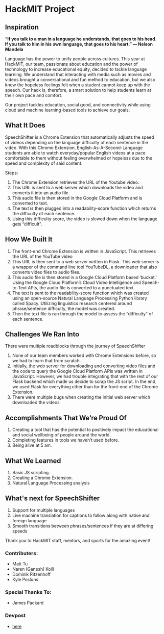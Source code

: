 # HackMIT Project
## Inspiration

**“If you talk to a man in a language he understands, that goes to his head. If you talk to him in his own language, that goes to his heart.” — Nelson Mandela**

Language has the power to unify people across cultures. This year at HackMIT, our team, passionate about education and the power of technology to increase educational equity, decided to tackle language learning. We understand that interacting with media such as movies and videos brought a conversational and fun method to education, but we also knew the hopeless feelings felt when a student cannot keep up with the speech. Our hack is, therefore, a smart solution to help students learn at their own pace and comfort. 

Our project tackles education, social good, and connectivity while using cloud and machine learning-based tools to achieve our goals.

## What It Does

SpeechShifter is a Chrome Extension that automatically adjusts the speed of videos depending on the language difficulty of each sentence in the video. With this Chrome Extension, English-As-A-Second-Language students are able to watch everyday/popular English videos at a pace comfortable to them without feeling overwhelmed or hopeless due to the speed and complexity of said content.

Steps: 
1. The Chrome Extension retrieves the URL of the Youtube video. 
2. This URL is sent to a web server which downloads the video and converts it into an audio file. 
3. This audio file is then stored in the Google Cloud Platform and is converted to text.
4. The text is then plugged into a readability-score function which returns the difficulty of each sentence.
5. Using this difficulty score, the video is slowed down when the language gets “difficult”.

## How We Built It

1. The front-end Chrome Extension is written in JavaScript. This retrieves the URL of the YouTube video
2. This URL is then sent to a web server written in Flask. This web server is a wrapper of the command line tool YouTubeDL, a downloader that also converts video files to audio files. 
3. This audio file is then stored in a Google Cloud Platform based ‘bucket.’ Using the Google Cloud Platform’s Cloud Video Intelligence and Speech-to-Text APIs, the audio file is converted to a punctuated text. 
4. The text is sent to the readability-score function which was created using an open-source Natural Language Processing Python library called Spacy. Utilizing linguistics research centered around phrase/sentence difficulty, the model was created.
5. Then the text file is run through the model to assess the “difficulty” of each sentence.

## Challenges We Ran Into

 There were multiple roadblocks through the journey of SpeechShifter
1. None of our team members worked with Chrome Extensions before, so we had to learn that from scratch.
2. Initially, the web server for downloading and converting video files and the code to query the Google Cloud Platform APIs was written in JavaScript. However, we had trouble integrating that with the rest of our Flask backend which made us decide to scrap the JS script. In the end, we used Flask for everything other than for the front-end of the Chrome Extension.
3. There were multiple bugs when creating the initial web server which downloaded the videos 

## Accomplishments That We’re Proud Of

1. Creating a tool that has the potential to positively impact the educational and social wellbeing of people around the world.
2. Completing features in tools we haven’t used before.
3. Being alive at 5 am. 

## What We Learned

1. Basic JS scripting.
2. Creating a Chrome Extension.
3. Natural Language Processing analysis

## What's next for SpeechShifter

1. Support for multiple languages 
2. Live machine translation for captions to follow along with native and foreign language 
3. Smooth transitions between phrases/sentences if they are at differing speeds

Thank you to HackMIT staff, mentors, and sports for the amazing event!

### Contributers: 
- Matt Tu
- Naren (Ganesh) Kolli
- Dominik Ritzenhoff
- Kyle Posluns

### Special Thanks To:
- James Packard

### Devpost
- [here](https://www.devpost.com/software/speechshifter)
